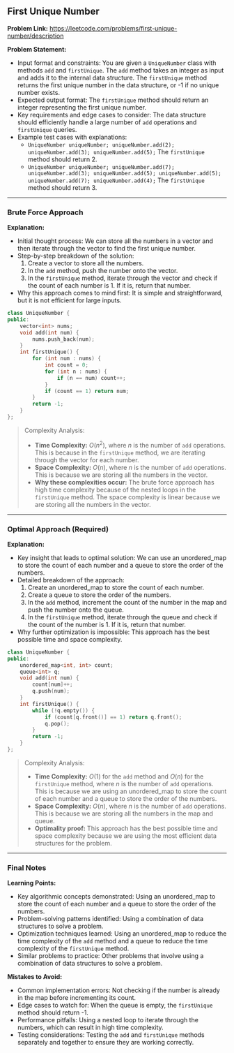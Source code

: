 ## First Unique Number
**Problem Link:** https://leetcode.com/problems/first-unique-number/description

**Problem Statement:**
- Input format and constraints: You are given a `UniqueNumber` class with methods `add` and `firstUnique`. The `add` method takes an integer as input and adds it to the internal data structure. The `firstUnique` method returns the first unique number in the data structure, or -1 if no unique number exists.
- Expected output format: The `firstUnique` method should return an integer representing the first unique number.
- Key requirements and edge cases to consider: The data structure should efficiently handle a large number of `add` operations and `firstUnique` queries.
- Example test cases with explanations:
  - `UniqueNumber uniqueNumber; uniqueNumber.add(2); uniqueNumber.add(3); uniqueNumber.add(5);` The `firstUnique` method should return 2.
  - `UniqueNumber uniqueNumber; uniqueNumber.add(7); uniqueNumber.add(3); uniqueNumber.add(5); uniqueNumber.add(5); uniqueNumber.add(7); uniqueNumber.add(4);` The `firstUnique` method should return 3.

---

### Brute Force Approach

**Explanation:**
- Initial thought process: We can store all the numbers in a vector and then iterate through the vector to find the first unique number.
- Step-by-step breakdown of the solution:
  1. Create a vector to store all the numbers.
  2. In the `add` method, push the number onto the vector.
  3. In the `firstUnique` method, iterate through the vector and check if the count of each number is 1. If it is, return that number.
- Why this approach comes to mind first: It is simple and straightforward, but it is not efficient for large inputs.

```cpp
class UniqueNumber {
public:
    vector<int> nums;
    void add(int num) {
        nums.push_back(num);
    }
    int firstUnique() {
        for (int num : nums) {
            int count = 0;
            for (int n : nums) {
                if (n == num) count++;
            }
            if (count == 1) return num;
        }
        return -1;
    }
};
```

> Complexity Analysis:
> - **Time Complexity:** $O(n^2)$, where $n$ is the number of `add` operations. This is because in the `firstUnique` method, we are iterating through the vector for each number.
> - **Space Complexity:** $O(n)$, where $n$ is the number of `add` operations. This is because we are storing all the numbers in the vector.
> - **Why these complexities occur:** The brute force approach has high time complexity because of the nested loops in the `firstUnique` method. The space complexity is linear because we are storing all the numbers in the vector.

---

### Optimal Approach (Required)

**Explanation:**
- Key insight that leads to optimal solution: We can use an unordered_map to store the count of each number and a queue to store the order of the numbers.
- Detailed breakdown of the approach:
  1. Create an unordered_map to store the count of each number.
  2. Create a queue to store the order of the numbers.
  3. In the `add` method, increment the count of the number in the map and push the number onto the queue.
  4. In the `firstUnique` method, iterate through the queue and check if the count of the number is 1. If it is, return that number.
- Why further optimization is impossible: This approach has the best possible time and space complexity.

```cpp
class UniqueNumber {
public:
    unordered_map<int, int> count;
    queue<int> q;
    void add(int num) {
        count[num]++;
        q.push(num);
    }
    int firstUnique() {
        while (!q.empty()) {
            if (count[q.front()] == 1) return q.front();
            q.pop();
        }
        return -1;
    }
};
```

> Complexity Analysis:
> - **Time Complexity:** $O(1)$ for the `add` method and $O(n)$ for the `firstUnique` method, where $n$ is the number of `add` operations. This is because we are using an unordered_map to store the count of each number and a queue to store the order of the numbers.
> - **Space Complexity:** $O(n)$, where $n$ is the number of `add` operations. This is because we are storing all the numbers in the map and queue.
> - **Optimality proof:** This approach has the best possible time and space complexity because we are using the most efficient data structures for the problem.

---

### Final Notes

**Learning Points:**
- Key algorithmic concepts demonstrated: Using an unordered_map to store the count of each number and a queue to store the order of the numbers.
- Problem-solving patterns identified: Using a combination of data structures to solve a problem.
- Optimization techniques learned: Using an unordered_map to reduce the time complexity of the `add` method and a queue to reduce the time complexity of the `firstUnique` method.
- Similar problems to practice: Other problems that involve using a combination of data structures to solve a problem.

**Mistakes to Avoid:**
- Common implementation errors: Not checking if the number is already in the map before incrementing its count.
- Edge cases to watch for: When the queue is empty, the `firstUnique` method should return -1.
- Performance pitfalls: Using a nested loop to iterate through the numbers, which can result in high time complexity.
- Testing considerations: Testing the `add` and `firstUnique` methods separately and together to ensure they are working correctly.